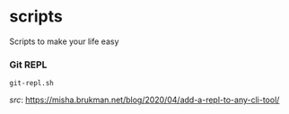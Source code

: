 # scripts

Scripts to make your life easy

### Git REPL
````
git-repl.sh
````
*src*: https://misha.brukman.net/blog/2020/04/add-a-repl-to-any-cli-tool/
